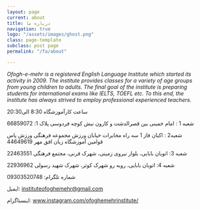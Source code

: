 ```yaml
---
layout: page
current: about
title: درباره ما
navigation: true
logo: "/assets/images/ghost.png"
class: page-template
subclass: post page
permalink: "/fa/about"

---
```


_Ofogh-e-mehr is a registered English Language Institute which started its activity in 2009. The institute provides classes for a variety of age groups from young children to adults. The final goal of the institute is preparing students for international exams like IELTS, TOEFL etc. To this end, the institute has always strived to employ professional experienced teachers._

ساعت کارآموزشگاه 8:30 الی20:30  

شعبه 1 : امام خمینی بین قصرالدشت و کارون نبش کوچه فردوسی پلاک 1: 66859072

شعبه2 : اکبان فاز 1 سه راه مخابرات خیابان ورزش مجموعه فرهنگی ورزش پاس قوامین آموزشگاه زبان افق مهر 44649619

شعبه 3: اتوبان بابایی، بلوار نیروی زمینی، شهرک قرنی، مجتمع فرهنگی 22463551

شعبه 4: اتوبان بابایی، روبه رو شهرک کوثر، شهرک شهید رسولی 22936962

شماره تلگرام: 09303520748

ایمیل: instituteofoghemehr@gmail.com

اینستاگرام: www.instagram.com/ofoghemehrinstitute/

                                                